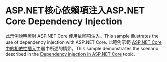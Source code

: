 # <a name="aspnet-core-dependency-injection"></a><span data-ttu-id="4f8ea-101">ASP.NET核心依賴項注入</span><span class="sxs-lookup"><span data-stu-id="4f8ea-101">ASP.NET Core Dependency Injection</span></span>

<span data-ttu-id="4f8ea-102">此示例說明瞭對 ASP.NET Core 使用依賴項注入。</span><span class="sxs-lookup"><span data-stu-id="4f8ea-102">This sample illustrates the use of dependency injection with ASP.NET Core.</span></span> <span data-ttu-id="4f8ea-103">此範例示範 [ASP.NET Core 中的相依性插入](https://docs.microsoft.com/aspnet/core/fundamentals/dependency-injection)主題中所述的情節。</span><span class="sxs-lookup"><span data-stu-id="4f8ea-103">This sample demonstrates the scenario described in the [Dependency injection in ASP.NET Core](https://docs.microsoft.com/aspnet/core/fundamentals/dependency-injection) topic.</span></span>
